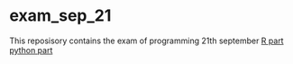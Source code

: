 # exam_sep_21
This reposisory contains the exam of programming 21th september
[R part](https://github.com/Anthonyvandenberg/exam_sep_21/blob/master/exam_2_student.ipynb)
[python part](https://github.com/Anthonyvandenberg/exam_sep_21/blob/master/exam_Sep_21_2018.ipynb)
